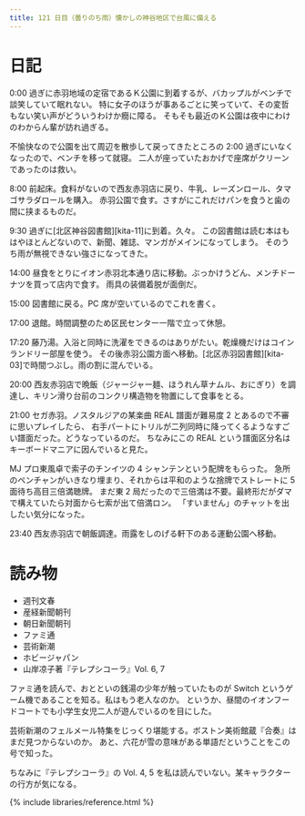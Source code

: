 ```yaml
---
title: 121 日目（曇りのち雨）懐かしの神谷地区で台風に備える
---
```


# 日記

0:00 過ぎに赤羽地域の定宿であるＫ公園に到着するが、バカップルがベンチで談笑していて眠れない。
特に女子のほうが事あるごとに笑っていて、その変哲もない笑い声がどういうわけか癇に障る。
そもそも最近のＫ公園は夜中にわけのわからん輩が訪れ過ぎる。

不愉快なので公園を出て周辺を散歩して戻ってきたところの 2:00 過ぎにいなくなったので、ベンチを移って就寝。
二人が座っていたおかげで座席がクリーンであったのは救い。

8:00 前起床。食料がないので西友赤羽店に戻り、牛乳、レーズンロール、タマゴサラダロールを購入。
赤羽公園で食す。さすがにこれだけパンを食うと歯の間に挟まるものだ。

9:30 過ぎに[北区神谷図書館][kita-11]に到着。久々。
この図書館は読む本はもはやほとんどないので、新聞、雑誌、マンガがメインになってしまう。
そのうち雨が無視できない強さになってきた。

14:00 昼食をとりにイオン赤羽北本通り店に移動。ぶっかけうどん、メンチドーナツを買って店内で食す。
雨具の装備着脱が面倒だ。

15:00 図書館に戻る。PC 席が空いているのでこれを書く。

17:00 退館。時間調整のため区民センター一階で立って休憩。

17:20 藤乃湯。入浴と同時に洗濯をできるのはありがたい。乾燥機だけはコインランドリー部屋を使う。
その後赤羽公園方面へ移動。[北区赤羽図書館][kita-03]で時間つぶし。雨の割に混んでいる。

20:00 西友赤羽店で晩飯（ジャージャー麺、ほうれん草ナムル、おにぎり）を調達し、キリン滑り台前のコンクリ構造物を物置にして食事をとる。

21:00 セガ赤羽。ノスタルジアの某楽曲 REAL 譜面が難易度 2 とあるので不審に思いプレイしたら、
右手パートにトリルが二列同時に降ってくるようなすごい譜面だった。どうなっているのだ。
ちなみにこの REAL という譜面区分名はキーボードマニアに因んでいると見た。

MJ プロ東風卓で索子のチンイツの 4 シャンテンという配牌をもらった。
急所のペンチャンがいきなり埋まり、それからは平和のような捨牌でストレートに 5 面待ち高目三倍満聴牌。
まだ東 2 局だったので三倍満は不要。最終形だがダマで構えていたら対面から七索が出て倍満ロン。
「すいません」のチャットを出したい気分になった。

23:40 西友赤羽店で朝飯調達。雨露をしのげる軒下のある運動公園へ移動。

# 読み物

* 週刊文春
* 産経新聞朝刊
* 朝日新聞朝刊
* ファミ通
* 芸術新潮
* ホビージャパン
* 山岸凉子著『テレプシコーラ』Vol. 6, 7

ファミ通を読んで、おとといの銭湯の少年が触っていたものが Switch というゲーム機であることを知る。私はもう老人なのか。
というか、昼間のイオンフードコートでも小学生女児二人が遊んでいるのを目にした。

芸術新潮のフェルメール特集をじっくり堪能する。ボストン美術館蔵『合奏』はまだ見つからないのか。
あと、六花が雪の意味がある単語だということをこの号で知った。

ちなみに『テレプシコーラ』の Vol. 4, 5 を私は読んでいない。某キャラクターの行方が気になる。

{% include libraries/reference.html %}
